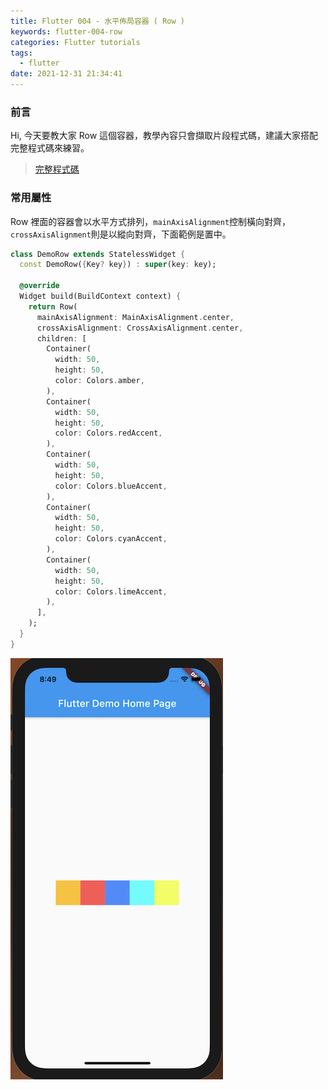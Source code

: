 ```yaml
---
title: Flutter 004 - 水平佈局容器 ( Row )
keywords: flutter-004-row
categories: Flutter tutorials
tags:
  - flutter
date: 2021-12-31 21:34:41
---
```

### 前言
Hi, 今天要教大家 Row 這個容器，教學內容只會擷取片段程式碼，建議大家搭配完整程式碼來練習。

> [完整程式碼](https://github.com/Daviswww/triathlon_flutter/tree/master/day04)
<!-- more -->
### 常用屬性
Row 裡面的容器會以水平方式排列，`mainAxisAlignment`控制橫向對齊，`crossAxisAlignment`則是以縱向對齊，下面範例是置中。

```dart
class DemoRow extends StatelessWidget {
  const DemoRow({Key? key}) : super(key: key);

  @override
  Widget build(BuildContext context) {
    return Row(
      mainAxisAlignment: MainAxisAlignment.center,
      crossAxisAlignment: CrossAxisAlignment.center,
      children: [
        Container(
          width: 50,
          height: 50,
          color: Colors.amber,
        ),
        Container(
          width: 50,
          height: 50,
          color: Colors.redAccent,
        ),
        Container(
          width: 50,
          height: 50,
          color: Colors.blueAccent,
        ),
        Container(
          width: 50,
          height: 50,
          color: Colors.cyanAccent,
        ),
        Container(
          width: 50,
          height: 50,
          color: Colors.limeAccent,
        ),
      ],
    );
  }
}
```

![](https://raw.githubusercontent.com/Daviswww/triathlon_flutter/master/day04/image/83caJhD.png)
